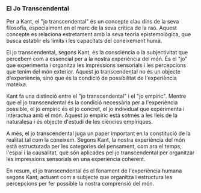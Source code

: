 
### El Jo Transcendental

Per a Kant, el "jo transcendental" és un concepte clau dins de la seva filosofia, especialment en el marc de la seva crítica de la raó. Aquest concepte es relaciona estretament amb la seva teoria epistemològica, que busca establir els límits i les capacitats del coneixement humà.

El jo transcendental, segons Kant, és la consciència o la subjectivitat que percebem com a essencial per a la nostra experiència del món. És el "jo" que experimenta i organitza les impressions sensorials i les percepcions que tenim del món exterior. Aquest jo transcendental no és un objecte d'experiència, sinó que és la condició de possibilitat de l'experiència mateixa.

Kant fa una distinció entre el "jo transcendental" i el "jo empíric". Mentre que el jo transcendental és la condició necessària per a l'experiència possible, el jo empíric és el jo concret, el jo individual que experimenta i interactua amb el món. Aquest jo empíric està sotmès a les lleis de la naturalesa i és objecte d'estudi de les ciències empíriques.

A més, el jo transcendental juga un paper important en la constitució de la realitat tal com la coneixem. Segons Kant, la nostra experiència del món està estructurada per les categories del pensament, com ara el temps, l'espai i la causalitat, que són aplicades pel jo transcendental per organitzar les impressions sensorials en una experiència coherent.

En resum, el jo transcendental és el fonament de l'experiència humana segons Kant, actuant com a subjecte que organitza i estructura les percepcions per fer possible la nostra comprensió del món.
